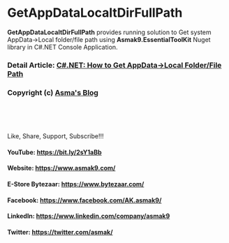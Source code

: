 # GetAppDataLocaltDirFullPath
**GetAppDataLocaltDirFullPath** provides running solution to Get system AppData->Local folder/file path using **Asmak9.EssentialToolKit** Nuget library in C#.NET Console Application.

### Detail Article: [C#.NET: How to Get AppData->Local Folder/File Path](https://bit.ly/3qajEtu)

### Copyright (c) [Asma's Blog](https://www.asmak9.com/)

<br/>
<br/>
<br/>

Like, Share, Support, Subscribe!!!

#### YouTube: https://bit.ly/2sY1aBb 

#### Website: https://www.asmak9.com/

#### E-Store Bytezaar: https://www.bytezaar.com/

#### Facebook: https://www.facebook.com/AK.asmak9/

#### LinkedIn: https://www.linkedin.com/company/asmak9

#### Twitter: https://twitter.com/asmak/
